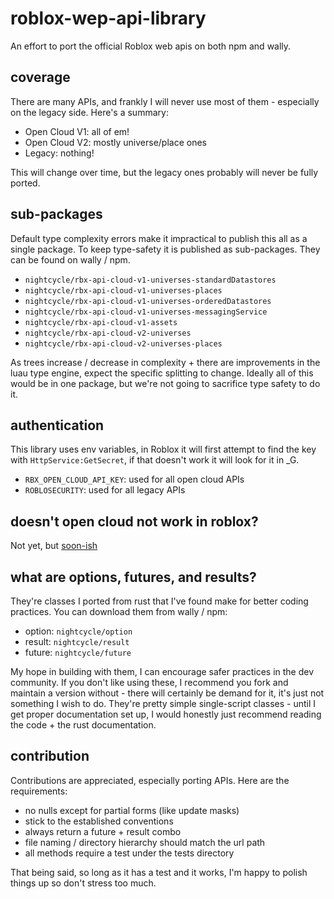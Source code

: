 # roblox-wep-api-library

An effort to port the official Roblox web apis on both npm and wally.

## coverage

There are many APIs, and frankly I will never use most of them - especially on the legacy side. Here's a summary:

- Open Cloud V1: all of em!
- Open Cloud V2: mostly universe/place ones
- Legacy: nothing!

This will change over time, but the legacy ones probably will never be fully ported.

## sub-packages

Default type complexity errors make it impractical to publish this all as a single package. To keep type-safety it is published as sub-packages. They can be found on wally / npm.

- `nightcycle/rbx-api-cloud-v1-universes-standardDatastores`
- `nightcycle/rbx-api-cloud-v1-universes-places`
- `nightcycle/rbx-api-cloud-v1-universes-orderedDatastores`
- `nightcycle/rbx-api-cloud-v1-universes-messagingService`
- `nightcycle/rbx-api-cloud-v1-assets`
- `nightcycle/rbx-api-cloud-v2-universes`
- `nightcycle/rbx-api-cloud-v2-universes-places`

As trees increase / decrease in complexity + there are improvements in the luau type engine, expect the specific splitting to change. Ideally all of this would be in one package, but we're not going to sacrifice type safety to do it.

## authentication

This library uses env variables, in Roblox it will first attempt to find the key with `HttpService:GetSecret`, if that doesn't work it will look for it in _G.

- `RBX_OPEN_CLOUD_API_KEY`: used for all open cloud APIs
- `ROBLOSECURITY`: used for all legacy APIs

## doesn't open cloud not work in roblox?

Not yet, but [soon-ish](https://devforum.roblox.com/t/use-open-cloud-via-httpservice-without-proxies-alpha-launch/3587807)

## what are options, futures, and results?

They're classes I ported from rust that I've found make for better coding practices. You can download them from wally / npm:

- option: `nightcycle/option`
- result: `nightcycle/result`
- future: `nightcycle/future`

My hope in building with them, I can encourage safer practices in the dev community. If you don't like using these, I recommend you fork and maintain a version without - there will certainly be demand for it, it's just not something I wish to do. They're pretty simple single-script classes - until I get proper documentation set up, I would honestly just recommend reading the code + the rust documentation.

## contribution

Contributions are appreciated, especially porting APIs. Here are the requirements:

- no nulls except for partial forms (like update masks)
- stick to the established conventions
- always return a future + result combo
- file naming / directory hierarchy should match the url path
- all methods require a test under the tests directory

That being said, so long as it has a test and it works, I'm happy to polish things up so don't stress too much.